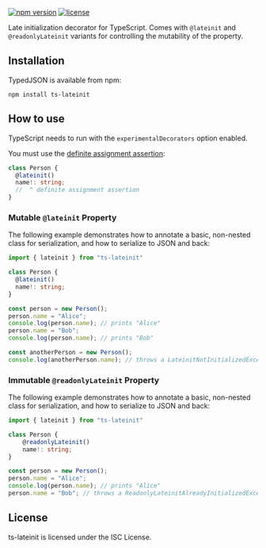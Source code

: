 [![npm version](https://img.shields.io/npm/v/ts-lateinit.svg?logo=npm&style=for-the-badge)](https://www.npmjs.com/package/typedjson)
[![license](https://img.shields.io/npm/l/ts-lateinit?&style=for-the-badge&color=green)
](https://github.com/isaacy2012/ts-lateinit/blob/master/LICENSE)

Late initialization decorator for TypeScript. Comes with `@lateinit` and `@readonlyLateinit` variants for controlling 
the mutability of the property.

## Installation

TypedJSON is available from npm:

```
npm install ts-lateinit
```

## How to use

TypeScript needs to run with the `experimentalDecorators` option enabled.

You must use the [definite assignment assertion](https://www.typescriptlang.org/docs/handbook/release-notes/typescript-2-7.html#strict-class-initialization):
```typescript
class Person {
  @lateinit()
  name!: string;
  //  ^ definite assignment assertion
}
```

### Mutable `@lateinit` Property

The following example demonstrates how to annotate a basic, non-nested class for serialization, and how to serialize to JSON and back:

```typescript
import { lateinit } from "ts-lateinit"

class Person {
  @lateinit()
  name!: string;
}

const person = new Person();
person.name = "Alice";
console.log(person.name); // prints "Alice"
person.name = "Bob";
console.log(person.name); // prints "Bob"

const anotherPerson = new Person();
console.log(anotherPerson.name); // throws a LateinitNotInitializedException
```

### Immutable `@readonlyLateinit` Property

The following example demonstrates how to annotate a basic, non-nested class for serialization, and how to serialize to JSON and back:

```typescript
import { lateinit } from "ts-lateinit"

class Person {
    @readonlyLateinit()
    name!: string;
}

const person = new Person();
person.name = "Alice";
console.log(person.name); // prints "Alice"
person.name = "Bob"; // throws a ReadonlyLateinitAlreadyInitializedException
```

## License

ts-lateinit is licensed under the ISC License.
